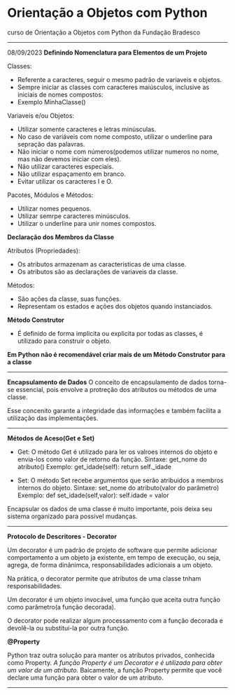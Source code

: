 # Orientação a Objetos com Python
curso de Orientação a Objetos com Python da Fundação Bradesco

****
08/09/2023
**Definindo Nomenclatura para Elementos de um Projeto**

Classes:
- Referente a caracteres, seguir o mesmo padrão de variaveis e objetos.
- Sempre iniciar as classes com caracteres maiúsculos, inclusive as iniciais de nomes compostos:
- Exemplo MinhaClasse()

Variaveis e/ou Objetos:
- Utilizar somente caracteres e letras minúsculas.
- No caso de variáveis com nome composto, utilizar o underline para sepração das palavras.
- Não iniciar o nome com números(podemos utilizar numeros no nome, mas não devemos iniciar com eles).
- Não utilizar caracteres especiais.
- Não utilizar espaçamento em branco.
- Evitar utilizar os caracteres I e O.

Pacotes, Módulos e Métodos:
- Utilizar nomes pequenos.
- Utilizar semrpe caracteres minúsculos.
- Utilizar o underline para unir nomes compostos.

**Declaração dos Membros da Classe**

Atributos (Propriedades):
- Os atributos armazenam as caracteristicas de uma classe.
- Os atributos são as declarações de variaveis da classe.

Métodos:
- São ações da classe, suas funções.
- Representam os estados e ações dos objetos quando instanciados.

**Método Construtor**

- É definido de forma implicita ou explicita por todas as classes, é utilizado para construir o objeto.

**Em Python não é recomendável criar mais de um Método Construtor para a classe**


****

**Encapsulamento de Dados**
 O conceito de encapsulamento de dados torna-se essencial, pois envolve a protreção dos atributos ou métodos de uma classe.

 Esse concenito garante a integridade das informações e também facilita a utilização das implementações.
****

**Métodos de Aceso(Get e Set)**

- Get: O método Get é utilizado para ler os valroes internos do objeto e envia-los como valor de retorno da função.
    Sintaxe: get_nome do atributo()
        Exemplo: get_idade(self): return self._idade

- Set: O método Set recebe argumentos que serão atribuidos a membros internos do objeto.
    Sintaxe: set_nome do atributo(valor do parâmetro)
        Exemplo: def set_idade(self,valor): self.idade = valor

Encapsular os dados de uma classe é muito importante, pois deixa seu sistema organizado para possivel mudanças.
****

**Protocolo de Descritores - Decorator**

Um decorator é um padrão de projeto de software que permite adicionar comportamento a um objeto ja existente, em tempo de execução, ou seja, agrega, de forma dinânimca, responsabilidades adicionais a um objeto.

Na prática, o decorator permite que atributos de uma classe tnham responsabilidades.

Um decorator é um objeto invocável, uma função que aceita outra função como parâmetro(a função decorada).

O decorator pode realizar algum processamento com a função decorada e devolê-la ou substitui-la por outra função.

**@Property**

Python traz outra solução para manter os atributos privados, conhecida como Property.
*A função Property é um Decorator e é utilizada para obter um valor de um atributo.*
Baicamente, a função Property permite que você declare uma função para obter o valor de um atributo.

****

